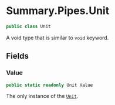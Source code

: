 # Summary.Pipes.Unit
```cs
public class Unit
```

A void type that is similar to `void` keyword.

## Fields
### Value
```cs
public static readonly Unit Value
```

The only instance of the [`Unit`](./Unit.md).

